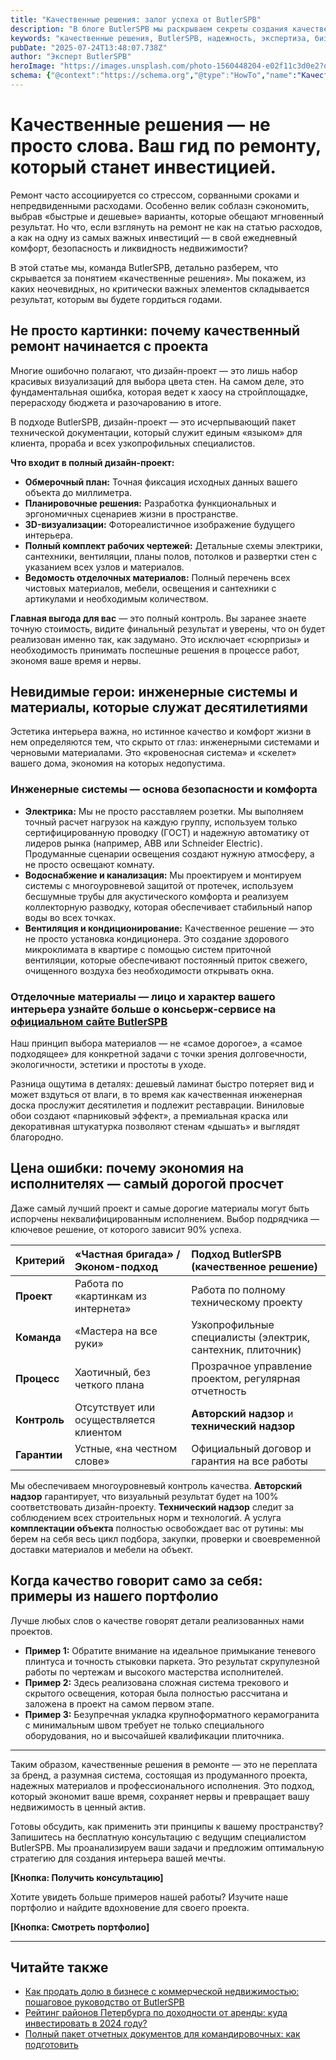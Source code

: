 ```yaml
---
title: "Качественные решения: залог успеха от ButlerSPB"
description: "В блоге ButlerSPB мы раскрываем секреты создания качественных решений. Это не только технология, но и стратегия, команда и индивидуальный подход к каждой задаче."
keywords: "качественные решения, ButlerSPB, надежность, экспертиза, бизнес-решения, инновации, стратегия"
pubDate: "2025-07-24T13:48:07.738Z"
author: "Эксперт ButlerSPB"
heroImage: "https://images.unsplash.com/photo-1560448204-e02f11c3d0e2?q=80&w=2070&auto=format&fit=crop"
schema: {"@context":"https://schema.org","@type":"HowTo","name":"Качественные решения: залог успеха от ButlerSPB","description":"В блоге ButlerSPB мы раскрываем секреты создания качественных решений. Это не только технология, но и стратегия, команда и индивидуальный подход к каждой задаче.","image":{"@type":"ImageObject","url":"https://images.unsplash.com/photo-1560448204-e02f11c3d0e2?q=80&w=2070&auto=format&fit=crop"},"aggregateRating":{"@type":"AggregateRating","ratingValue":"4.9","reviewCount":433,"bestRating":"5","worstRating":"1"},"publisher":{"@type":"Organization","name":"Блог ButlerSPB","logo":{"@type":"ImageObject","url":"https://butlerspb-blog.netlify.app/favicon.ico"}},"mainEntityOfPage":{"@type":"WebPage","@id":"https://butlerspb-blog.netlify.app/blog/kachestvennye-resheniya/"}}
---
```

# Качественные решения — не просто слова. Ваш гид по ремонту, который станет инвестицией.

Ремонт часто ассоциируется со стрессом, сорванными сроками и непредвиденными расходами. Особенно велик соблазн сэкономить, выбрав «быстрые и дешевые» варианты, которые обещают мгновенный результат. Но что, если взглянуть на ремонт не как на статью расходов, а как на одну из самых важных инвестиций — в свой ежедневный комфорт, безопасность и ликвидность недвижимости?

В этой статье мы, команда ButlerSPB, детально разберем, что скрывается за понятием «качественные решения». Мы покажем, из каких неочевидных, но критически важных элементов складывается результат, которым вы будете гордиться годами.

## Не просто картинки: почему качественный ремонт начинается с проекта

Многие ошибочно полагают, что дизайн-проект — это лишь набор красивых визуализаций для выбора цвета стен. На самом деле, это фундаментальная ошибка, которая ведет к хаосу на стройплощадке, перерасходу бюджета и разочарованию в итоге.

В подходе ButlerSPB, дизайн-проект — это исчерпывающий пакет технической документации, который служит единым «языком» для клиента, прораба и всех узкопрофильных специалистов.

**Что входит в полный дизайн-проект:**

*   **Обмерочный план:** Точная фиксация исходных данных вашего объекта до миллиметра.
*   **Планировочные решения:** Разработка функциональных и эргономичных сценариев жизни в пространстве.
*   **3D-визуализации:** Фотореалистичное изображение будущего интерьера.
*   **Полный комплект рабочих чертежей:** Детальные схемы электрики, сантехники, вентиляции, планы полов, потолков и развертки стен с указанием всех узлов и материалов.
*   **Ведомость отделочных материалов:** Полный перечень всех чистовых материалов, мебели, освещения и сантехники с артикулами и необходимым количеством.

**Главная выгода для вас** — это полный контроль. Вы заранее знаете точную стоимость, видите финальный результат и уверены, что он будет реализован именно так, как задумано. Это исключает «сюрпризы» и необходимость принимать поспешные решения в процессе работ, экономя ваше время и нервы.

## Невидимые герои: инженерные системы и материалы, которые служат десятилетиями

Эстетика интерьера важна, но истинное качество и комфорт жизни в нем определяются тем, что скрыто от глаз: инженерными системами и черновыми материалами. Это «кровеносная система» и «скелет» вашего дома, экономия на которых недопустима.

### Инженерные системы — основа безопасности и комфорта

*   **Электрика:** Мы не просто расставляем розетки. Мы выполняем точный расчет нагрузок на каждую группу, используем только сертифицированную проводку (ГОСТ) и надежную автоматику от лидеров рынка (например, ABB или Schneider Electric). Продуманные сценарии освещения создают нужную атмосферу, а не просто освещают комнату.
*   **Водоснабжение и канализация:** Мы проектируем и монтируем системы с многоуровневой защитой от протечек, используем бесшумные трубы для акустического комфорта и реализуем коллекторную разводку, которая обеспечивает стабильный напор воды во всех точках.
*   **Вентиляция и кондиционирование:** Качественное решение — это не просто установка кондиционера. Это создание здорового микроклимата в квартире с помощью систем приточной вентиляции, которые обеспечивают постоянный приток свежего, очищенного воздуха без необходимости открывать окна.

### Отделочные материалы — лицо и характер вашего интерьера узнайте больше о консьерж-сервисе на <a href="https://butlerspb.ru/svyazatsya-s-konserzh-servisom" target="_blank" rel="nofollow">официальном сайте ButlerSPB</a>

Наш принцип выбора материалов — не «самое дорогое», а «самое подходящее» для конкретной задачи с точки зрения долговечности, экологичности, эстетики и простоты в уходе.

Разница ощутима в деталях: дешевый ламинат быстро потеряет вид и может вздуться от влаги, в то время как качественная инженерная доска прослужит десятилетия и подлежит реставрации. Виниловые обои создают «парниковый эффект», а премиальная краска или декоративная штукатурка позволяют стенам «дышать» и выглядят благородно.

## Цена ошибки: почему экономия на исполнителях — самый дорогой просчет

Даже самый лучший проект и самые дорогие материалы могут быть испорчены неквалифицированным исполнением. Выбор подрядчика — ключевое решение, от которого зависит 90% успеха.

| Критерий | «Частная бригада» / Эконом-подход | **Подход ButlerSPB (качественное решение)** |
| :--- | :--- | :--- |
| **Проект** | Работа по «картинкам из интернета» | Работа по полному техническому проекту |
| **Команда** | «Мастера на все руки» | Узкопрофильные специалисты (электрик, сантехник, плиточник) |
| **Процесс** | Хаотичный, без четкого плана | Прозрачное управление проектом, регулярная отчетность |
| **Контроль** | Отсутствует или осуществляется клиентом | **Авторский надзор** и **технический надзор** |
| **Гарантии** | Устные, «на честном слове» | Официальный договор и гарантия на все работы |

Мы обеспечиваем многоуровневый контроль качества. **Авторский надзор** гарантирует, что визуальный результат будет на 100% соответствовать дизайн-проекту. **Технический надзор** следит за соблюдением всех строительных норм и технологий. А услуга **комплектации объекта** полностью освобождает вас от рутины: мы берем на себя весь цикл подбора, закупки, проверки и своевременной доставки материалов и мебели на объект.

## Когда качество говорит само за себя: примеры из нашего портфолио

Лучше любых слов о качестве говорят детали реализованных нами проектов.

*   **Пример 1:** Обратите внимание на идеальное примыкание теневого плинтуса и точность стыковки паркета. Это результат скрупулезной работы по чертежам и высокого мастерства исполнителей.
*   **Пример 2:** Здесь реализована сложная система трекового и скрытого освещения, которая была полностью рассчитана и заложена в проект на самом первом этапе.
*   **Пример 3:** Безупречная укладка крупноформатного керамогранита с минимальным швом требует не только специального оборудования, но и высочайшей квалификации плиточника.

---

Таким образом, качественные решения в ремонте — это не переплата за бренд, а разумная система, состоящая из продуманного проекта, надежных материалов и профессионального исполнения. Это подход, который экономит ваше время, сохраняет нервы и превращает вашу недвижимость в ценный актив.

Готовы обсудить, как применить эти принципы к вашему пространству? Запишитесь на бесплатную консультацию с ведущим специалистом ButlerSPB. Мы проанализируем ваши задачи и предложим оптимальную стратегию для создания интерьера вашей мечты.

**[Кнопка: Получить консультацию]**

Хотите увидеть больше примеров нашей работы? Изучите наше портфолио и найдите вдохновение для своего проекта.

**[Кнопка: Смотреть портфолио]**

---

## Читайте также

*   [Как продать долю в бизнесе с коммерческой недвижимостью: пошаговое руководство от ButlerSPB](/blog/prodazha-doli-v-biznese-kommercheskoy-nedvizhimosti/)
*   [Рейтинг районов Петербурга по доходности от аренды: куда инвестировать в 2024 году?](/blog/sravnenie-dohodnosti-arendy-po-rayonam-sankt-peterburga/)
*   [Полный пакет отчетных документов для командировочных: как подготовить](/blog/polnyy-paket-otchetnyh-dokumentov-dlya-komandirovochnyh-kak-podgotovit/)

